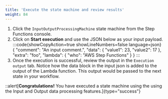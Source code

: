 ```yaml
---
title: 'Execute the state machine and review results'
weight: 84
---
```


1. Click the `InputOutputProcessingMachine` state machine from the Step Functions console.
2. Click on **Start execution** and use the JSON below as your input payload.
:::code{showCopyAction=true showLineNumbers=false language=json}
{
   "comment": "An input comment.",
   "data": {
      "value1": 23,
      "value2": 17
   },
   "extra": "foo",
   "lambda": {
      "who": "AWS Step Functions"
   }
}
:::
3. Once the execution is successful, review the output in the `Execution output` tab. Notice how the data block in the input json is added to the output of the Lambda function. This output would be passed to the next state in your workflow.

::alert[**Congratulations!** You have executed a state machine using the using the Input and Output data processing features.]{type="success"}